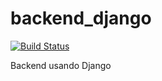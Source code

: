 # backend_django
[![Build Status](https://travis-ci.org/UNIZAR-30226-2020-01/backend_django.svg?branch=master)](https://travis-ci.org/UNIZAR-30226-2020-01/backend_django)

Backend usando Django

